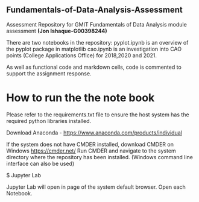 ## Fundamentals-of-Data-Analysis-Assessment
Assessment Repository for GMIT Fundamentals of Data Analysis module assessment **(Jon Ishaque-G00398244)**

There are two notebooks in the repository:
pyplot.ipynb is an overview of the pyplot package in matplotlib
cao.ipynb is an investigation into CAO points (College Applications Office) for 2018,2020 and 2021.

As well as functional code and markdown cells, code is commented to support the assignment response.

# How to run the the note book
Please refer to the requirements.txt file to ensure the host system has the required python libraries installed. 

Download Anaconda - https://www.anaconda.com/products/individual

If the system does not have CMDER installed, download CMDER on Windows https://cmder.net/
Run CMDER and navigate to the system directory where the repository has been installed. (Windows command line interface can also be used)

$ Jupyter Lab

Jupyter Lab will open in page of the system default browser. Open each Notebook.
